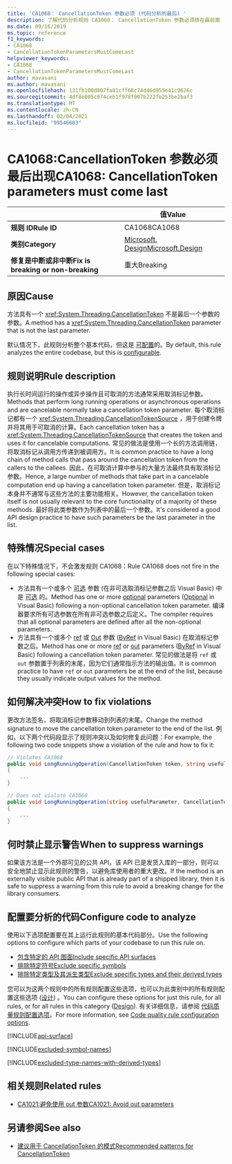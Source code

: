 ```yaml
---
title: 'CA1068： CancellationToken 参数必须 (代码分析的最后) '
description: 了解代码分析规则 CA1068： CancellationToken 参数必须排在最前面
ms.date: 09/16/2019
ms.topic: reference
f1_keywords:
- CA1068
- CancellationTokenParametersMustComeLast
helpviewer_keywords:
- CA1068
- CancellationTokenParametersMustComeLast
author: mavasani
ms.author: mavasani
ms.openlocfilehash: 131fb100d807fa81cff68c74d46d955e41c9626c
ms.sourcegitcommit: 4df8e005c074ceb1f978f007b222fe253be2baf3
ms.translationtype: MT
ms.contentlocale: zh-CN
ms.lasthandoff: 02/04/2021
ms.locfileid: "99546603"
---
```

# <a name="ca1068-cancellationtoken-parameters-must-come-last"></a><span data-ttu-id="c1296-103">CA1068:CancellationToken 参数必须最后出现</span><span class="sxs-lookup"><span data-stu-id="c1296-103">CA1068: CancellationToken parameters must come last</span></span>

| | <span data-ttu-id="c1296-104">值</span><span class="sxs-lookup"><span data-stu-id="c1296-104">Value</span></span> |
|-|-|
| <span data-ttu-id="c1296-105">**规则 ID**</span><span class="sxs-lookup"><span data-stu-id="c1296-105">**Rule ID**</span></span> |<span data-ttu-id="c1296-106">CA1068</span><span class="sxs-lookup"><span data-stu-id="c1296-106">CA1068</span></span>|
| <span data-ttu-id="c1296-107">**类别**</span><span class="sxs-lookup"><span data-stu-id="c1296-107">**Category**</span></span> |[<span data-ttu-id="c1296-108">Microsoft. Design</span><span class="sxs-lookup"><span data-stu-id="c1296-108">Microsoft.Design</span></span>](design-warnings.md)|
| <span data-ttu-id="c1296-109">**修复是中断或非中断**</span><span class="sxs-lookup"><span data-stu-id="c1296-109">**Fix is breaking or non-breaking**</span></span> |<span data-ttu-id="c1296-110">重大</span><span class="sxs-lookup"><span data-stu-id="c1296-110">Breaking</span></span>|

## <a name="cause"></a><span data-ttu-id="c1296-111">原因</span><span class="sxs-lookup"><span data-stu-id="c1296-111">Cause</span></span>

<span data-ttu-id="c1296-112">方法具有一个 <xref:System.Threading.CancellationToken> 不是最后一个参数的参数。</span><span class="sxs-lookup"><span data-stu-id="c1296-112">A method has a <xref:System.Threading.CancellationToken> parameter that is not the last parameter.</span></span>

<span data-ttu-id="c1296-113">默认情况下，此规则分析整个基本代码，但这是 [可配置](#configure-code-to-analyze)的。</span><span class="sxs-lookup"><span data-stu-id="c1296-113">By default, this rule analyzes the entire codebase, but this is [configurable](#configure-code-to-analyze).</span></span>

## <a name="rule-description"></a><span data-ttu-id="c1296-114">规则说明</span><span class="sxs-lookup"><span data-stu-id="c1296-114">Rule description</span></span>

<span data-ttu-id="c1296-115">执行长时间运行的操作或异步操作且可取消的方法通常采用取消标记参数。</span><span class="sxs-lookup"><span data-stu-id="c1296-115">Methods that perform long running operations or asynchronous operations and are cancelable normally take a cancellation token parameter.</span></span> <span data-ttu-id="c1296-116">每个取消标记都有一个 <xref:System.Threading.CancellationTokenSource> ，用于创建令牌并将其用于可取消的计算。</span><span class="sxs-lookup"><span data-stu-id="c1296-116">Each cancellation token has a <xref:System.Threading.CancellationTokenSource> that creates the token and uses it for cancelable computations.</span></span> <span data-ttu-id="c1296-117">常见的做法是使用一个长的方法调用链，将取消标记从调用方传递到被调用方。</span><span class="sxs-lookup"><span data-stu-id="c1296-117">It is common practice to have a long chain of method calls that pass around the cancellation token from the callers to the callees.</span></span> <span data-ttu-id="c1296-118">因此，在可取消计算中参与的大量方法最终具有取消标记参数。</span><span class="sxs-lookup"><span data-stu-id="c1296-118">Hence, a large number of methods that take part in a cancelable computation end up having a cancellation token parameter.</span></span> <span data-ttu-id="c1296-119">但是，取消标记本身并不通常与这些方法的主要功能相关。</span><span class="sxs-lookup"><span data-stu-id="c1296-119">However, the cancellation token itself is not usually relevant to the core functionality of a majority of these methods.</span></span> <span data-ttu-id="c1296-120">最好将此类参数作为列表中的最后一个参数。</span><span class="sxs-lookup"><span data-stu-id="c1296-120">It's considered a good API design practice to have such parameters be the last parameter in the list.</span></span>

## <a name="special-cases"></a><span data-ttu-id="c1296-121">特殊情况</span><span class="sxs-lookup"><span data-stu-id="c1296-121">Special cases</span></span>

<span data-ttu-id="c1296-122">在以下特殊情况下，不会激发规则 CA1068：</span><span class="sxs-lookup"><span data-stu-id="c1296-122">Rule CA1068 does not fire in the following special cases:</span></span>

- <span data-ttu-id="c1296-123">方法具有一个或多个 [可选](../../../csharp/programming-guide/classes-and-structs/named-and-optional-arguments.md#optional-arguments) 参数 (在非可选取消标记参数之后 Visual Basic) 中是 [可选](../../../visual-basic/programming-guide/language-features/procedures/optional-parameters.md) 的。</span><span class="sxs-lookup"><span data-stu-id="c1296-123">Method has one or more [optional](../../../csharp/programming-guide/classes-and-structs/named-and-optional-arguments.md#optional-arguments) parameters ([Optional](../../../visual-basic/programming-guide/language-features/procedures/optional-parameters.md) in Visual Basic) following a non-optional cancellation token parameter.</span></span> <span data-ttu-id="c1296-124">编译器要求所有可选参数在所有非可选参数之后定义。</span><span class="sxs-lookup"><span data-stu-id="c1296-124">The compiler requires that all optional parameters are defined after all the non-optional parameters.</span></span>
- <span data-ttu-id="c1296-125">方法具有一个或多个 [ref](../../../csharp/language-reference/keywords/ref.md) 或 [Out](../../../csharp/language-reference/keywords/out-parameter-modifier.md) 参数 ([ByRef](../../../visual-basic/language-reference/modifiers/byref.md) in Visual Basic) 在取消标记参数之后。</span><span class="sxs-lookup"><span data-stu-id="c1296-125">Method has one or more [ref](../../../csharp/language-reference/keywords/ref.md) or [out](../../../csharp/language-reference/keywords/out-parameter-modifier.md) parameters ([ByRef](../../../visual-basic/language-reference/modifiers/byref.md) in Visual Basic) following a cancellation token parameter.</span></span> <span data-ttu-id="c1296-126">常见的做法是将 `ref` 或 `out` 参数置于列表的末尾，因为它们通常指示方法的输出值。</span><span class="sxs-lookup"><span data-stu-id="c1296-126">It is common practice to have `ref` or `out` parameters be at the end of the list, because they usually indicate output values for the method.</span></span>

## <a name="how-to-fix-violations"></a><span data-ttu-id="c1296-127">如何解决冲突</span><span class="sxs-lookup"><span data-stu-id="c1296-127">How to fix violations</span></span>

<span data-ttu-id="c1296-128">更改方法签名，将取消标记参数移动到列表的末尾。</span><span class="sxs-lookup"><span data-stu-id="c1296-128">Change the method signature to move the cancellation token parameter to the end of the list.</span></span> <span data-ttu-id="c1296-129">例如，以下两个代码段显示了规则冲突以及如何修复此问题：</span><span class="sxs-lookup"><span data-stu-id="c1296-129">For example, the following two code snippets show a violation of the rule and how to fix it:</span></span>

```csharp
// Violates CA1068
public void LongRunningOperation(CancellationToken token, string usefulParameter)
{
    ...
}
```

```csharp
// Does not violate CA1068
public void LongRunningOperation(string usefulParameter, CancellationToken token)
{
    ...
}
```

## <a name="when-to-suppress-warnings"></a><span data-ttu-id="c1296-130">何时禁止显示警告</span><span class="sxs-lookup"><span data-stu-id="c1296-130">When to suppress warnings</span></span>

<span data-ttu-id="c1296-131">如果该方法是一个外部可见的公共 API，该 API 已是发货入库的一部分，则可以安全地禁止显示此规则的警告，以避免库使用者的重大更改。</span><span class="sxs-lookup"><span data-stu-id="c1296-131">If the method is an externally visible public API that is already part of a shipped library, then it is safe to suppress a warning from this rule to avoid a breaking change for the library consumers.</span></span>

## <a name="configure-code-to-analyze"></a><span data-ttu-id="c1296-132">配置要分析的代码</span><span class="sxs-lookup"><span data-stu-id="c1296-132">Configure code to analyze</span></span>

<span data-ttu-id="c1296-133">使用以下选项配置要在其上运行此规则的基本代码部分。</span><span class="sxs-lookup"><span data-stu-id="c1296-133">Use the following options to configure which parts of your codebase to run this rule on.</span></span>

- [<span data-ttu-id="c1296-134">包含特定的 API 图面</span><span class="sxs-lookup"><span data-stu-id="c1296-134">Include specific API surfaces</span></span>](#include-specific-api-surfaces)
- [<span data-ttu-id="c1296-135">排除特定符号</span><span class="sxs-lookup"><span data-stu-id="c1296-135">Exclude specific symbols</span></span>](#exclude-specific-symbols)
- [<span data-ttu-id="c1296-136">排除特定类型及其派生类型</span><span class="sxs-lookup"><span data-stu-id="c1296-136">Exclude specific types and their derived types</span></span>](#exclude-specific-types-and-their-derived-types)

<span data-ttu-id="c1296-137">您可以为这两个规则中的所有规则配置这些选项，也可以为此类别中的所有规则配置这些选项 ([设计](design-warnings.md)) 。</span><span class="sxs-lookup"><span data-stu-id="c1296-137">You can configure these options for just this rule, for all rules, or for all rules in this category ([Design](design-warnings.md)).</span></span> <span data-ttu-id="c1296-138">有关详细信息，请参阅 [代码质量规则配置选项](../code-quality-rule-options.md)。</span><span class="sxs-lookup"><span data-stu-id="c1296-138">For more information, see [Code quality rule configuration options](../code-quality-rule-options.md).</span></span>

[!INCLUDE[api-surface](~/includes/code-analysis/api-surface.md)]

[!INCLUDE[excluded-symbol-names](~/includes/code-analysis/excluded-symbol-names.md)]

[!INCLUDE[excluded-type-names-with-derived-types](~/includes/code-analysis/excluded-type-names-with-derived-types.md)]

## <a name="related-rules"></a><span data-ttu-id="c1296-139">相关规则</span><span class="sxs-lookup"><span data-stu-id="c1296-139">Related rules</span></span>

- [<span data-ttu-id="c1296-140">CA1021:避免使用 out 参数</span><span class="sxs-lookup"><span data-stu-id="c1296-140">CA1021: Avoid out parameters</span></span>](ca1021.md)

## <a name="see-also"></a><span data-ttu-id="c1296-141">另请参阅</span><span class="sxs-lookup"><span data-stu-id="c1296-141">See also</span></span>

- [<span data-ttu-id="c1296-142">建议用于 CancellationToken 的模式</span><span class="sxs-lookup"><span data-stu-id="c1296-142">Recommended patterns for CancellationToken</span></span>](https://devblogs.microsoft.com/premier-developer/recommended-patterns-for-cancellationtoken/)

